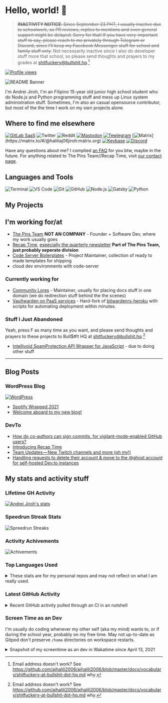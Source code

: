 # Hello, world! 👋

> ~~**INACTIVITY NOTICE**: Since September 23 PHT, I usually inactive due to schoolwork, so PR reviews, replies to mentions and even general support might be delayed. Sorry for that! If you have very-important stuff to say, please reach to me privately through Telegram or Discord, since I'll keep my Facebook Messenger stuff for school and family stuff only.~~ Not necessarily inactive since I also do developer stuff more that school, so please send thoughts and prayers to my grades at <shitfuckery@bullshit.hq>.[^1]

[![Profile views](https://gpvc.arturio.dev/AJHalili2006)](https://github.com/ajhalili2006)

![README Banner](https://raw.githubusercontent.com/ajhalili2006/ajhalili2006/master/header.png)

I'm Andrei Jiroh, I'm an Filipino 15-year old junior high school student who do Node.js and Python programming stuff and mess up Linux system
administration stuff. Sometimes, I'm also an casual opensource contributor, but most of the the time I work on my own projects alone.

## Where to find me elsewhere

[![GitLab SaaS](https://img.shields.io/badge/GitLab-6E49CB?&style=for-the-badge&logo=gitlab&logoColor=white)](https://gitlab.com/ajhalili2006)
![Twitter](https://img.shields.io/twitter/follow/Kuys_Potpot?color=blue&label=Twitter&logo=twitter&style=for-the-badge)
![Reddit](https://img.shields.io/reddit/user-karma/combined/andreihalili?label=Reddit&logo=reddit&style=for-the-badge)
[![Mastodon](https://img.shields.io/mastodon/follow/000164296?color=blue&domain=https%3A%2F%2Fmastodon.online&label=Mastodon&logo=mastodon&style=for-the-badge)](https://mastodon.online/@Kuys_Potpot)
[![Tewlegram](https://img.shields.io/badge/Telegram-grey?&style=for-the-badge&logo=telegram&logoColor=white)](https://telegram.dog/ajhalili2006)
[![Matrix](https://img.shields.io/badge/Matrix%20(Homeserver:%20matrix.org)-black?&style=for-the-badge&logo=matrix&logoColor=white)](https://matrix.to/#/@haliliaj06jiroh:matrix.org)
[![Keybase](https://img.shields.io/badge/Keybase-grey?&style=for-the-badge&logo=keybase&logoColor=white)](https://keybase.io/ajhalilidev06)
[![Discord](https://img.shields.io/badge/Discord-5539cc?&style=for-the-badge&logo=discord&logoColor=white)](https://discord.gg/kf5nz4X)

Have any questions about me? I complied [an FAQ](https://github.com/ajhalili2006/ajhalili206/blob/master/docs/about-me/faq.md) for you btw, maybe in the future. For anything related to The Pins Team//Recap Time, visit [our contact page](https://madebythepinshub.gitlab.io/contact).

## Languages and Tools

![Terminal](https://img.shields.io/badge/Terminal-4D4D4D?&style=for-the-badge&logo=windowsterminal)
![VS Code](https://img.shields.io/badge/Visual_Studio_Code-007ACC?&style=for-the-badge&logo=visualstudiocode)
![Git](https://img.shields.io/badge/Git-F05032?&style=for-the-badge&logoColor=white&logo=git)
![GitHub](https://img.shields.io/badge/GitHub-181717?&style=for-the-badge&logo=github)
![Node.js](https://img.shields.io/badge/Node.js-339933?&style=for-the-badge&logo=node.js&logoColor=white)
![Gatsby](https://img.shields.io/badge/Gatsby-663399?&style=for-the-badge&logo=gatsby)
![Python](https://img.shields.io/badge/Python-3776AB?&style=for-the-badge&logoColor=white&logo=python)

## My Projects

## I'm working for/at

* [The Pins Team](https://madebythepins.tk) **NOT AN COMPANY** - Founder + Software Dev, where my work usually goes
* [Recap Time](https://github.com/RecapTime), [especially the quarterly newsletter](https://gitlab.com/MadeByThePinsHub/RecapTime/newsletter) **Part of The Pins Team,
just probably seperate division**
* [Code Server Boilerplates](https://github.com/code-server-boilerplates) - Project Maintainer, collection of ready to made templates for shipping
* cloud dev environments with code-server

### Currently working for

* [Community Lores](https://community-lores.gq) - Maintainer, usually for placing docs stuff in one domain (we do redirection stuff behind the the scenes)
* [Vaultwarden on PaaS services](https://github.com/AndreiJirohHaliliDev2006/vaultwarden-on-divio) - Hard-fork of [bitwardenrs-heroku](https://github.com/std2main/bitwardenrs_heroku) with scripts for automating deployment within minutes.

### Stuff I Just Abandoned

Yeah, press F as many time as you want, and please send thoughts and prayers to these projects to Bull$#!t HQ at <shitfuckery@bullshit.hq>.[^1]

* [Intellivoid SpamProtection API Wrapper for JavaScript](https://github.com/MadeByThePinsHub/Intellivoid-SPB-JS-Wrapper) - due to doing other stuff

---

## Blog Posts

### WordPress Blog

[![WordPress](https://img.shields.io/badge/Blog%20/%20Website-grey?&style=for-the-badge&logo=wordpress&logoColor=white)](https://ajhalili2006.wordpress.com)

<!-- WORDPRESS:START -->
- [Spotify Wrapped 2021](https://ajhalili2006.wordpress.com/2021/12/02/spotify-wrapped-2021/)
- [Welcome aboard to my new blog!](https://ajhalili2006.wordpress.com/2021/11/06/new-blog/)
<!-- WORDPRESS:END -->

### DevTo

<!-- DEVTO:START -->
- [How do co-authors can sign commits, for vigilant-mode-enabled GitHub users?](https://dev.to/thepinsteam/how-do-co-authors-can-sign-commits-for-vigilant-mode-enabled-github-users-52h2)
- [Introducing Recap Time](https://dev.to/recaptime/introducing-recap-time-4acb)
- [Team Updates — New Twitch channels and more &lpar;oh my!&rpar;](https://dev.to/thepinsteam/team-updates-new-twitch-channels-and-more-oh-my-bc6)
- [Handling requests to delete their account &amp; move to the @ghost account for self-hosted Dev.to instances](https://dev.to/thepinsteam/handling-requests-to-delete-their-account-move-to-the-ghost-account-for-self-hosted-dev-to-instances-5hd9)
<!-- DEVTO:END -->

## My stats and activity stuff

### LIfetime GH Activity

[![Andrei Jiroh's stats](https://gh-readme-stats-thepinsteam.vercel.app/api?username=ajhalili2006&count_private=true&include_all_commits=true)](https://github.com/anuraghazra/github-readme-stats)

### Speedrun Streak Stats

![Spreedrun Streaks](https://github-readme-streak-stats.herokuapp.com/?user=ajhalili2006&theme=dark)

### Activity Achivements

![Achivements](https://github-profile-trophy.vercel.app/?username=ajhalili2006)

### Top Languages Used

<details>

<summary>These stats are for my personal repos and may not reflect on what I am really used.</summary>

[![Top Langs](https://gh-readme-stats-thepinsteam.vercel.app/api/top-langs/?username=ajhalili2006&layout=compact)](https://github.com/anuraghazra/github-readme-stats)

</details>

### Latest GitHub Activity

<details>

<summary>Recent GitHub activity pulled through an CI in an nutshell</summary>

<!--START_SECTION:activity-->
1. 🗣 Commented on [#7439](https://github.com/gitpod-io/gitpod/issues/7439) in [gitpod-io/gitpod](https://github.com/gitpod-io/gitpod)
2. ❗️ Closed issue [#6032](https://github.com/gitpod-io/gitpod/issues/6032) in [gitpod-io/gitpod](https://github.com/gitpod-io/gitpod)
3. 🗣 Commented on [#6032](https://github.com/gitpod-io/gitpod/issues/6032) in [gitpod-io/gitpod](https://github.com/gitpod-io/gitpod)
4. ❗️ Opened issue [#37](https://github.com/gitpod-io/dazzle/issues/37) in [gitpod-io/dazzle](https://github.com/gitpod-io/dazzle)
5. 🗣 Commented on [#866](https://github.com/megalinter/megalinter/issues/866) in [megalinter/megalinter](https://github.com/megalinter/megalinter)
<!--END_SECTION:activity-->

</details>

### Screen Time as an Dev

I'm usually do coding whenever my other self (aka my mind) wants to, or if during the school year, probably on my free time. May not up-to-date as
Gitpod don't preserve `/home` directories on workspace restarts.

<details>

<summary>Snapshot of my screentime as an dev in Wakatime since April 13, 2021</summary>

[![Wakatime Stuff](https://gh-readme-stats-thepinsteam.vercel.app/api/wakatime?username=ajhalili2006)](https://wakatime.com/ajhalili2006)

</details>


[^1]: Email address doesn't work? See <https://github.com/ajhalili2006/ajhalili2006/blob/master/docs/vocabulary/shitfuckery-at-bullshit-dot-hq.md> why.
